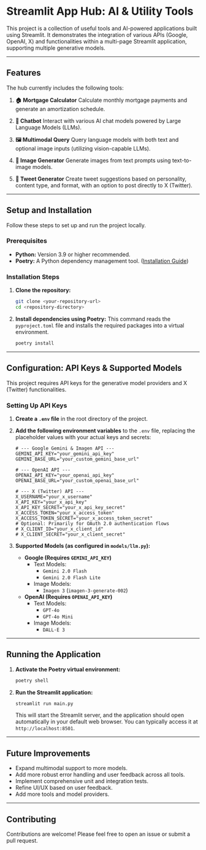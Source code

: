 # Streamlit App Hub: AI & Utility Tools

This project is a collection of useful tools and AI-powered applications built using Streamlit. It demonstrates the integration of various APIs (Google, OpenAI, X) and functionalities within a multi-page Streamlit application, supporting multiple generative models.

---

## Features

The hub currently includes the following tools:

1. **🏠 Mortgage Calculator**
   Calculate monthly mortgage payments and generate an amortization schedule.

2. **💬 Chatbot**
   Interact with various AI chat models powered by Large Language Models (LLMs).

3. **🖼️ Multimodal Query**
   Query language models with both text and optional image inputs (utilizing vision-capable LLMs).

4. **🎨 Image Generator**
   Generate images from text prompts using text-to-image models.

5. **📲 Tweet Generator**
   Create tweet suggestions based on personality, content type, and format, with an option to post directly to X (Twitter).

---

## Setup and Installation

Follow these steps to set up and run the project locally.

### Prerequisites

- **Python:** Version 3.9 or higher recommended.
- **Poetry:** A Python dependency management tool. ([Installation Guide](https://python-poetry.org/docs/#installation))

### Installation Steps

1. **Clone the repository:**
    ```bash
    git clone <your-repository-url>
    cd <repository-directory>
    ```

2. **Install dependencies using Poetry:**
    This command reads the `pyproject.toml` file and installs the required packages into a virtual environment.
    ```bash
    poetry install
    ```

---

## Configuration: API Keys & Supported Models

This project requires API keys for the generative model providers and X (Twitter) functionalities.

### Setting Up API Keys

1. **Create a `.env` file** in the root directory of the project.
2. **Add the following environment variables** to the `.env` file, replacing the placeholder values with your actual keys and secrets:

    ```dotenv
    # --- Google Gemini & Imagen API ---
    GEMINI_API_KEY="your_gemini_api_key"
    GEMINI_BASE_URL="your_custom_gemini_base_url"

    # --- OpenAI API ---
    OPENAI_API_KEY="your_openai_api_key"
    OPENAI_BASE_URL="your_custom_openai_base_url"

    # --- X (Twitter) API ---
    X_USERNAME="your_x_username"
    X_API_KEY="your_x_api_key"
    X_API_KEY_SECRET="your_x_api_key_secret"
    X_ACCESS_TOKEN="your_x_access_token"
    X_ACCESS_TOKEN_SECRET="your_x_access_token_secret"
    # Optional: Primarily for OAuth 2.0 authentication flows
    # X_CLIENT_ID="your_x_client_id"
    # X_CLIENT_SECRET="your_x_client_secret"
    ```

3. **Supported Models (as configured in `models/llm.py`):**

    - **Google (Requires `GEMINI_API_KEY`)**
        - Text Models:
            - `Gemini 2.0 Flash`
            - `Gemini 2.0 Flash Lite`
        - Image Models:
            - `Imagen 3` (`imagen-3-generate-002`)
    - **OpenAI (Requires `OPENAI_API_KEY`)**
        - Text Models:
            - `GPT-4o`
            - `GPT-4o Mini`
        - Image Models:
            - `DALL·E 3`

---

## Running the Application

1. **Activate the Poetry virtual environment:**
    ```bash
    poetry shell
    ```

2. **Run the Streamlit application:**
    ```bash
    streamlit run main.py
    ```

    This will start the Streamlit server, and the application should open automatically in your default web browser. You can typically access it at `http://localhost:8501`.

---

## Future Improvements

- Expand multimodal support to more models.
- Add more robust error handling and user feedback across all tools.
- Implement comprehensive unit and integration tests.
- Refine UI/UX based on user feedback.
- Add more tools and model providers.

---

## Contributing

Contributions are welcome! Please feel free to open an issue or submit a pull request.
